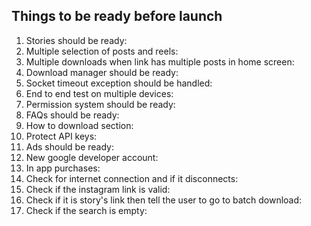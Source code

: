Things to be ready before launch
----------------------------------------------------------
1) Stories should be ready:
2) Multiple selection of posts and reels:
3) Multiple downloads when link has multiple posts in home screen:
4) Download manager should be ready:
5) Socket timeout exception should be handled:
6) End to end test on multiple devices:
7) Permission system should be ready:
8) FAQs should be ready:
9) How to download section:
10) Protect API keys:
11) Ads should be ready:
12) New google developer account:
13) In app purchases:
14) Check for internet connection and if it disconnects:
15) Check if the instagram link is valid:
16) Check if it is story's link then tell the user to go to batch download:
17) Check if the search is empty: